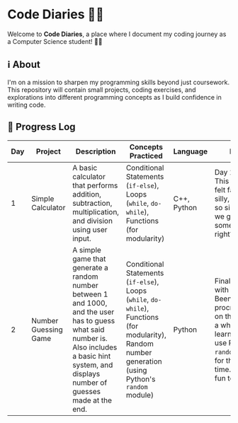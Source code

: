 # Code Diaries 🍄🌿 

Welcome to **Code Diaries**, a place where I document my coding journey as a Computer Science student! 🍄🌿

## ℹ️ About 
I'm on a mission to sharpen my programming skills beyond just coursework. This repository will contain small projects, coding exercises, and explorations into different programming concepts as I build confidence in writing code.

## 📌 Progress Log 
| Day  | Project | Description | Concepts Practiced | Language | Notes |
|------|---------|-------------|--------------------|----------|-------|
| 1    | Simple Calculator | A basic calculator that performs addition, subtraction, multiplication, and division using user input.| Conditional Statements (`if-else`), Loops (`while`, `do-while`), Functions (for modularity) | C++, Python | Day 1 down! This project felt far too silly, since it's so simple, but we gotta start somewhere, right?|
| 2    | Number Guessing Game | A simple game that generate a random number between 1 and 1000, and the user has to guess what said number is. Also includes a basic hint system, and displays number of guesses made at the end. | Conditional Statements (`if-else`), Loops (`while`, `do-while`), Functions (for modularity), Random number generation (using Python's `random` module) | Python | Finally done with Day 2! Been procrastinating on this one for a while. I learned how to use Python's `random` module for the first time. This was fun to make!|
